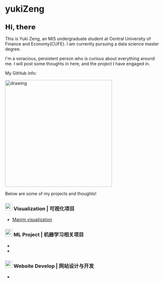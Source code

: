 # yukiZeng

## 𝗛𝗶, 𝘁𝗵𝗲𝗿𝗲 

This is Yuki Zeng, an MIS undergraduate student at Central University of Finance and Economy(CUFE). I am currently pursuing a data science master degree.

I'm a voracious, persistent person who is curious about everything around me. I will post some thoughts in here, and the project I have engaged in.


My GitHub info:

<img src="https://github-readme-stats.vercel.app/api?username=TwilightSpar&count_private=true&show_icons=true&theme=tokyonight" alt="drawing" width="350"/>

Below are some of my projects and thoughts!

### <img src="https://github.githubassets.com/images/icons/emoji/unicode/1f4ca.png" width="24px"/> Visualization | 可视化项目
- [Manim visualization](https://github.com/TwilightSpar/CO2_Manim)
### <img src="https://github.githubassets.com/images/icons/emoji/unicode/1f4c7.png" width="24px"/> ML Project | 机器学习相关项目
 - [](https://)
 - [](https://)
### <img src="https://github.githubassets.com/images/icons/emoji/unicode/1f4d8.png" width="24px"/> Website Develop | 网站设计与开发
- [](https://github.com/YukiChinese/Laoshuowei.design.git)

